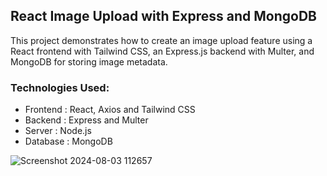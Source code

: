 ## React Image Upload with Express and MongoDB

This project demonstrates how to create an image upload feature using a React frontend with Tailwind CSS, an Express.js backend with Multer, and MongoDB for storing image metadata.

### Technologies Used:
- Frontend : React, Axios and Tailwind CSS
- Backend : Express and Multer
- Server : Node.js
- Database : MongoDB

![Screenshot 2024-08-03 112657](https://github.com/user-attachments/assets/f79cf3b3-7fee-4eec-9566-fcaed9e06842)




